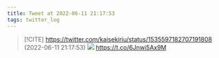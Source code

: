 ```yaml
---
title: Tweet at 2022-06-11 21:17:53
tags: twitter_log
---
```


> [!CITE] https://twitter.com/kaisekiriu/status/1535597182707191808 (2022-06-11 21:17:53)
> ![](https://twitter.com/kaisekiriu/status/1535597182707191808)
> https://t.co/6Jnwi5Ax9M
